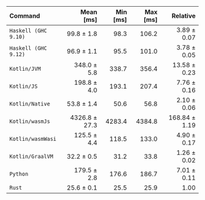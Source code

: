 | Command | Mean [ms] | Min [ms] | Max [ms] | Relative |
|:---|---:|---:|---:|---:|
| `Haskell (GHC 9.10)` | 99.8 ± 1.8 | 98.3 | 106.2 | 3.89 ± 0.07 |
| `Haskell (GHC 9.12)` | 96.9 ± 1.1 | 95.5 | 101.0 | 3.78 ± 0.05 |
| `Kotlin/JVM` | 348.0 ± 5.8 | 338.7 | 356.4 | 13.58 ± 0.23 |
| `Kotlin/JS` | 198.8 ± 4.0 | 193.1 | 207.4 | 7.76 ± 0.16 |
| `Kotlin/Native` | 53.8 ± 1.4 | 50.6 | 56.8 | 2.10 ± 0.06 |
| `Kotlin/wasmJs` | 4326.8 ± 27.3 | 4283.4 | 4384.8 | 168.84 ± 1.19 |
| `Kotlin/wasmWasi` | 125.5 ± 4.4 | 118.5 | 133.0 | 4.90 ± 0.17 |
| `Kotlin/GraalVM` | 32.2 ± 0.5 | 31.2 | 33.8 | 1.26 ± 0.02 |
| `Python` | 179.5 ± 2.8 | 176.6 | 186.7 | 7.01 ± 0.11 |
| `Rust` | 25.6 ± 0.1 | 25.5 | 25.9 | 1.00 |
